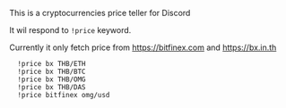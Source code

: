 This is a cryptocurrencies price teller for Discord

It wil respond to `!price` keyword.

Currently it only fetch price from https://bitfinex.com and https://bx.in.th
```
  !price bx THB/ETH
  !price bx THB/BTC
  !price bx THB/OMG
  !price bx THB/DAS
  !price bitfinex omg/usd
```
